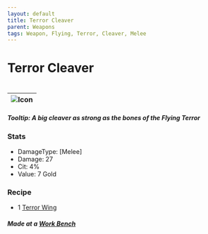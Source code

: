 ```yaml
---
layout: default
title: Terror Cleaver
parent: Weapons
tags: Weapon, Flying, Terror, Cleaver, Melee
---
```


# Terror Cleaver
#
| ![Icon](https://raw.githubusercontent.com/RickLugtigheid/SupernovaMod/main/Items/Weapons/PreHardmode/TerrorCleaver.png) |
| ------ |

##### Tooltip: *A big cleaver as strong as the bones of the Flying Terror*

### Stats
- DamageType: [Melee]
- Damage: 27
- Cit: 4%
- Value: 7 Gold

### Recipe
- 1 [Terror Wing](https://ricklugtigheid.github.io/SupernovaMod/docs/items/materials/terror_wing)

##### Made at a [Work Bench](https://terraria.fandom.com/wiki/Work_Benches)

